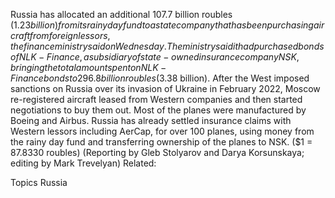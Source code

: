 Russia has allocated an additional 107.7 billion roubles ($1.23 billion) from its rainy day fund to a state company that has been purchasing aircraft from foreign lessors, the finance ministry said on Wednesday.
The ministry said it had purchased bonds of NLK-Finance, a subsidiary of state-owned insurance company NSK, bringing the total amount spent on NLK-Finance bonds to 296.8 billion roubles ($3.38 billion).
After the West imposed sanctions on Russia over its invasion of Ukraine in February 2022, Moscow re-registered aircraft leased from Western companies and then started negotiations to buy them out. Most of the planes were manufactured by Boeing and Airbus.
Russia has already settled insurance claims with Western lessors including AerCap, for over 100 planes, using money from the rainy day fund and transferring ownership of the planes to NSK.
($1 = 87.8330 roubles)
(Reporting by Gleb Stolyarov and Darya Korsunskaya; editing by Mark Trevelyan)
Related:

Topics
Russia
